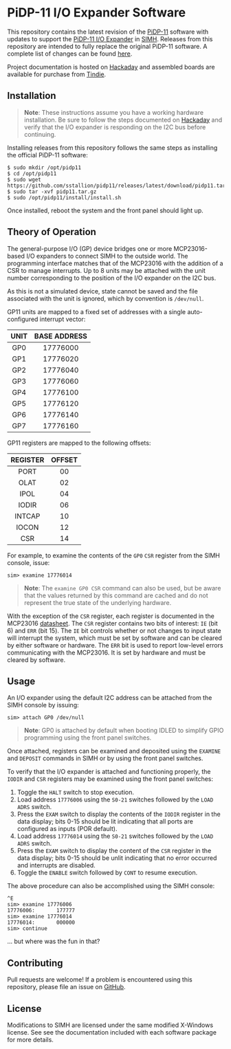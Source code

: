 # PiDP-11 I/O Expander Software

This repository contains the latest revision of the [PiDP-11][1] software with
updates to support the [PiDP-11 I/O Expander][2] in [SIMH][3]. Releases from
this repository are intended to fully replace the original PiDP-11 software. A
complete list of changes can be found [here][4].

Project documentation is hosted on [Hackaday][2] and assembled boards are
available for purchase from [Tindie][5].

## Installation

> **Note**: These instructions assume you have a working hardware installation.
> Be sure to follow the steps documented on [Hackaday][6] and verify that the
> I/O expander is responding on the I2C bus before continuing.

Installing releases from this repository follows the same steps as installing
the official PiDP-11 software:

    $ sudo mkdir /opt/pidp11
    $ cd /opt/pidp11
    $ sudo wget https://github.com/sstallion/pidp11/releases/latest/download/pidp11.tar.gz
    $ sudo tar -xvf pidp11.tar.gz
    $ sudo /opt/pidp11/install/install.sh

Once installed, reboot the system and the front panel should light up.

## Theory of Operation

The general-purpose I/O (GP) device bridges one or more MCP23016-based I/O
expanders to connect SIMH to the outside world. The programming interface
matches that of the MCP23016 with the addition of a CSR to manage interrupts. Up
to 8 units may be attached with the unit number corresponding to the position of
the I/O expander on the I2C bus.

As this is not a simulated device, state cannot be saved and the file associated
with the unit is ignored, which by convention is `/dev/null`.

GP11 units are mapped to a fixed set of addresses with a single auto-configured
interrupt vector:

| UNIT | BASE ADDRESS |
|:----:|:------------:|
| GP0  |   17776000   |
| GP1  |   17776020   |
| GP2  |   17776040   |
| GP3  |   17776060   |
| GP4  |   17776100   |
| GP5  |   17776120   |
| GP6  |   17776140   |
| GP7  |   17776160   |

GP11 registers are mapped to the following offsets:

| REGISTER | OFFSET |
|:--------:|:------:|
| PORT     |   00   |
| OLAT     |   02   |
| IPOL     |   04   |
| IODIR    |   06   |
| INTCAP   |   10   |
| IOCON    |   12   |
| CSR      |   14   |

For example, to examine the contents of the `GP0` `CSR` register from the SIMH
console, issue:

    sim> examine 17776014

> **Note**: The `examine GP0 CSR` command can also be used, but be aware that
> the values returned by this command are cached and do not represent the true
> state of the underlying hardware.

With the exception of the `CSR` register, each register is documented in the
MCP23016 [datasheet][7]. The `CSR` register contains two bits of interest: `IE`
(bit 6) and `ERR` (bit 15). The `IE` bit controls whether or not changes to
input state will interrupt the system, which must be set by software and can be
cleared by either software or hardware. The `ERR` bit is used to report
low-level errors communicating with the MCP23016. It is set by hardware and must
be cleared by software.

## Usage

An I/O expander using the default I2C address can be attached from the SIMH
console by issuing:

    sim> attach GP0 /dev/null

> **Note**: GP0 is attached by default when booting IDLED to simplify GPIO
> programming using the front panel switches.

Once attached, registers can be examined and deposited using the `EXAMINE` and
`DEPOSIT` commands in SIMH or by using the front panel switches.

To verify that the I/O expander is attached and functioning properly, the
`IODIR` and `CSR` registers may be examined using the front panel switches:

1. Toggle the `HALT` switch to stop execution.
2. Load address `17776006` using the `S0-21` switches followed by the `LOAD
   ADRS` switch.
3. Press the `EXAM` switch to display the contents of the `IODIR` register in
   the data display; bits 0-15 should be lit indicating that all ports are
   configured as inputs (POR default).
4. Load address `17776014` using the `S0-21` switches followed by the `LOAD
   ADRS` switch.
5. Press the `EXAM` switch to display the content of the `CSR` register in the
   data display; bits 0-15 should be unlit indicating that no error occurred and
   interrupts are disabled.
6. Toggle the `ENABLE` switch followed by `CONT` to resume execution.

The above procedure can also be accomplished using the SIMH console:

    ^E
    sim> examine 17776006
    17776006:       177777
    sim> examine 17776014
    17776014:       000000
    sim> continue

... but where was the fun in that?

## Contributing

Pull requests are welcome! If a problem is encountered using this repository,
please file an issue on [GitHub][8].

## License

Modifications to SIMH are licensed under the same modified X-Windows license.
See see the documentation included with each software package for more details.

[1]: https://obsolescence.wixsite.com/obsolescence/pidp-11
[2]: https://hackaday.io/project/181311
[3]: https://github.com/simh/simh
[4]: https://github.com/sstallion/pidp11/compare/tracking...master
[5]: https://www.tindie.com/products/24781
[6]: https://hackaday.io/project/181311/instructions
[7]: https://ww1.microchip.com/downloads/en/DeviceDoc/20090C.pdf
[8]: https://github.com/sstallion/pidp11/issues
